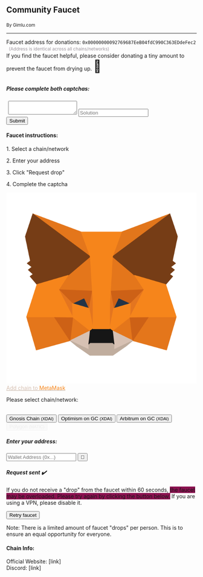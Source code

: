<!DOCTYPE html>
<html lang="en"> <head><meta charset="UTF-8">
<link rel="stylesheet" href="../static/src/bootstrap.min.css"><title>Faucet | Gimlu.com</title>
<script src="../static/src/faucet.js"></script><link rel="stylesheet" href="../static/src/faucet.css">
<link rel="stylesheet" href="../static/src/animated-bg.css"><script>let initBgIconId=0;</script>
<script src="../static/src/animated-bg.js"></script><meta property="og:type" content="website">
<meta property="og:title" content><meta property="og:description" content="Community Faucet [xDAI/MATIC]">
<meta name="theme-color" content="#239C1F">
</head> 
<body class> 
<div id="bg-overlay"></div> 
<div class="animated-bg-wrapper"></div> 
<div class="container align-items-center" id="mainContainer"> 
<div class="text-center pt-5 py-3" id="headerDiv"> <h2>Community Faucet</h2> <p class="m-0">
<small>By Gimlu.com</small></p> </div> <hr> <div class="text-center mr-auto py-3" id="infoDiv"> 
<div class="d-flex flex-column"> <p>Faucet address for donations: <code class="text-info h6">0x00000000092769687EeB04fdC990C363EDdeFec2</code> <small style="color: #9c959d">&nbsp; (Address is identical across all chains/networks)</small></p> 
<p style="position: relative; top: -12px">If you find the faucet helpful, please consider donating a tiny amount to prevent the faucet from drying up. <span style="font-size: xx-large;">&#128689;</span></p> <p id="chainImportantPar" style="background-color: #721c24;"></p> </div> </div> 
  <div class="text-center" id="btnDiv"> <div id="captchaWrapper" class="d-none"> <div id="captchaDiv" class="captcha-div border border-danger mx-auto mb-5 p-2"> <h5 class="my-3">Please complete both captchas:</h5> <div class="container"> <img id="captchaImg" class="m-auto" src="data:image/png;base64,iVBORw0KGgoAAAANSUhEUgAAAAEAAAABCAQAAAC1HAwCAAAAC0lEQVQYV2NgYAAAAAMAAWgmWQ0AAAAASUVORK5CYII=" alt="[captcha]"> <textarea id="captchaId" class="d-none"></textarea> 
<input type="text" inputmode="text" class="inputField col form-control mx-auto my-2" id="captchaSolution" placeholder="Solution" autocomplete="off" spellcheck="false" style="max-width: 300px;"> </div> <form class="mt-3"> <script src="https://hcaptcha.com/1/api.js" async defer></script> <div class="h-captcha" data-sitekey="5d30bee2-834b-4da1-8243-ffd9631843b6"></div> </form> <button class="btn btn-warning my-3" id="captchaButton" onclick="requestWithCaptcha()">Submit</button> </div> </div> <div class="d-inline-flex justify-content-center flex-wrap" id="stakingDivMid"> <div class="border rounded p-4 d-inline-flex flex-column mx-2 mb-5" id="oneDiv"> <h4 class="mb-3">Faucet instructions:</h4> <p class="mb-1 text-left">1. Select a chain/network</p> <p class="mb-1 text-left">2. Enter your address</p> <p class="mb-1 text-left">3. Click "Request drop"</p> <p class="mb-1 text-left">4. Complete the captcha</p> <span class="mt-1"><a style="text-decoration: underline; text-decoration-color: #c0ad9e;" href="https://add.gnosis.tools">
<img class="inline-icon" src="/static/src/metamask-fox.svg" alt="MetaMask-icon"><span style="color: #d7c1b3"> Add chain to </span><span style="color: #f6851b">MetaMask</span></a></span> </div> <div class="border rounded p-4 d-inline-flex flex-column p-1 mx-4 mb-5 border-warning" id="chainSelectorDiv" style="min-width: 270px"> <p id="SelectNetworkPar" class>Please select chain/network:<br>&nbsp;</p> <button class="btn chain chain-gnosis" onclick="selectChainId(100);">Gnosis Chain <small>(XDAI)</small></button> <button class="btn chain chain-oogc" onclick="selectChainId(300);">Optimism on GC <small>(XDAI)</small></button> <button class="btn chain chain-aogc" onclick="selectChainId(200);">Arbitrum on GC <small>(XDAI)</small></button> <button disabled style="opacity: 0.18" class="disabled btn chain chain-polygon" onclick>Polygon <small>(MATIC)</small></button> </div> <div class="border rounded p-4 d-inline-flex flex-column p-1 mx-4 mb-5" id="faucetRequestDiv" style="min-width: 300px;"> <h5 class="mb-3">Enter your address:</h5> <label class="row"> <input type="text" inputmode="text" class="inputField col form-control" id="faucetRequestAddress" placeholder="Wallet Address (0x...)" step="any" style autocomplete="off" spellcheck="false"> </label> <button class="btn btn-warning mt-n1" id="requestDropBtn" onclick="requestDrop()">&#128688;</button> </div> <div id="faucetRequestDivRepl" class="d-none"><div class="border rounded p-4 d-inline-flex flex-column p-1 mx-4 mb-5" style="min-width: 300px;"> <h5 class="mb-3">Request sent &#10004;&#65039;</h5> <p>If you do not receive a "drop" from the faucet within 60 seconds, <span style="background-color: #8b1150">the faucet may be overloaded. Please try again by clicking the button below.</span> If you are using a VPN, please disable it.</p> <form method="post" id="retryFaucetForm"> <input type="hidden" name="chainId" value> <input type="hidden" name="address" value> <input type="submit" value="Retry faucet" class="btn btn-danger my-3"> </form> <p>Note: There is a limited amount of faucet "drops" per person. This is to ensure an equal opportunity for everyone.</p> </div></div> <div class="border rounded p-4 d-inline-flex flex-column mx-4 mb-5" id="chainInfoDiv" style="min-width: 250px;"> <div class="row mb-2"><div class="col"><h4>Chain Info:</h4></div></div> <p class="mb-1" id="chainInfoPar"> Official Website: [link]<br> Discord: [link] </p> </div> </div> </div> </div> </body> </html>
